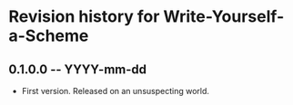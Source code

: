 # Revision history for Write-Yourself-a-Scheme

## 0.1.0.0 -- YYYY-mm-dd

* First version. Released on an unsuspecting world.
